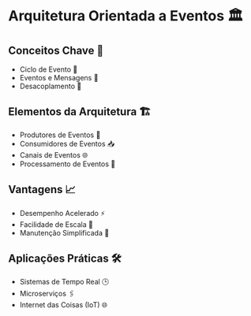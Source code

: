 # Arquitetura Orientada a Eventos 🏛️
## Conceitos Chave 🔑
- Ciclo de Evento 🔄
- Eventos e Mensagens 📨
- Desacoplamento 🧩
## Elementos da Arquitetura 🏗️
- Produtores de Eventos 📡
- Consumidores de Eventos 📥
- Canais de Eventos 🌐
- Processamento de Eventos 🔄
## Vantagens 📈
- Desempenho Acelerado ⚡
- Facilidade de Escala 📏
- Manutenção Simplificada 🔧
## Aplicações Práticas 🛠️
- Sistemas de Tempo Real 🕒
- Microserviços 🖇️
- Internet das Coisas (IoT) 🌐
